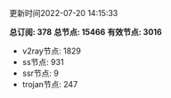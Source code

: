 更新时间2022-07-20 14:15:33

**总订阅: 378**
**总节点: 15466**
**有效节点: 3016**
- v2ray节点: 1829
- ss节点: 931
- ssr节点: 9
- trojan节点: 247
